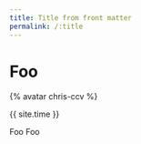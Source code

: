 ```yaml
---
title: Title from front matter
permalink: /:title
---
```

# Foo

{% avatar chris-ccv %}

{{ site.time }}

Foo
Foo

